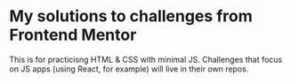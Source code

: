 # My solutions to challenges from Frontend Mentor

This is for practicisng HTML & CSS with minimal JS. Challenges that focus on JS apps (using React, for example) will live in their own repos.

